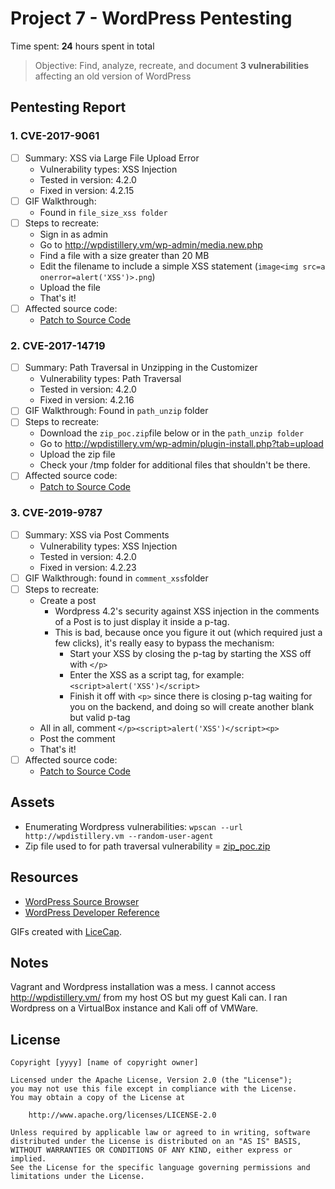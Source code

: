 # Project 7 - WordPress Pentesting

Time spent: **24** hours spent in total

> Objective: Find, analyze, recreate, and document **3 vulnerabilities** affecting an old version of WordPress

## Pentesting Report

### 1. CVE-2017-9061
  - [ ] Summary: XSS via Large File Upload Error
    - Vulnerability types: XSS Injection
    - Tested in version: 4.2.0
    - Fixed in version: 4.2.15
  - [ ] GIF Walkthrough: 
    - Found in `file_size_xss folder`
  - [ ] Steps to recreate:
    - Sign in as admin
    - Go to http://wpdistillery.vm/wp-admin/media.new.php
    - Find a file with a size greater than 20 MB
    - Edit the filename to include a simple XSS statement (`image<img src=a onerror=alert('XSS')>.png`)
    - Upload the file
    - That's it!
  - [ ] Affected source code:
    - [Patch to Source Code](https://github.com/WordPress/WordPress/commit/8c7ea71edbbffca5d9766b7bea7c7f3722ffafa6)
### 2. CVE-2017-14719
  - [ ] Summary: Path Traversal in Unzipping in the Customizer
    - Vulnerability types: Path Traversal
    - Tested in version: 4.2.0
    - Fixed in version: 4.2.16
  - [ ] GIF Walkthrough: Found in `path_unzip` folder
  - [ ] Steps to recreate:
    - Download the `zip_poc.zip`file below or in the `path_unzip folder`
    - Go to http://wpdistillery.vm/wp-admin/plugin-install.php?tab=upload
    - Upload the zip file
    - Check your /tmp folder for additional files that shouldn't be there.  
  - [ ] Affected source code:
    - [Patch to Source Code](https://core.trac.wordpress.org/changeset/41457)
### 3. CVE-2019-9787
  - [ ] Summary: XSS via Post Comments
    - Vulnerability types: XSS Injection
    - Tested in version: 4.2.0
    - Fixed in version: 4.2.23
  - [ ] GIF Walkthrough: found in `comment_xss`folder
  - [ ] Steps to recreate: 
    - Create a post
      - Wordpress 4.2's security against XSS injection in the comments of a Post is to just display it inside a p-tag. 
      - This is bad, because once you figure it out (which required just a few clicks), it's really easy to bypass the mechanism:
        - Start your XSS by closing the p-tag by starting the XSS off with `</p>`
        - Enter the XSS as a script tag, for example: `<script>alert('XSS')</script>`
        - Finish it off with `<p>` since there is closing p-tag waiting for you on the backend, and doing so will create another blank but valid p-tag
    - All in all, comment `</p><script>alert('XSS')</script><p>`
    - Post the comment
    - That's it!
  - [ ] Affected source code:
    - [Patch to Source Code](https://github.com/WordPress/WordPress/commit/0292de60ec78c5a44956765189403654fe4d080b)

## Assets
- Enumerating Wordpress vulnerabilities: `wpscan --url http://wpdistillery.vm --random-user-agent` 
- Zip file used to for path traversal vulnerability = [zip_poc.zip](http://github.com/Gurv33r/codepath_wordpress_assignment/path_unzip/zip_poc.zip)
## Resources

- [WordPress Source Browser](https://core.trac.wordpress.org/browser/)
- [WordPress Developer Reference](https://developer.wordpress.org/reference/)

GIFs created with [LiceCap](http://www.cockos.com/licecap/).

## Notes

Vagrant and Wordpress installation was a mess. I cannot access http://wpdistillery.vm/ from my host OS but my guest Kali can. I ran Wordpress on a VirtualBox instance and Kali off of VMWare.

## License

    Copyright [yyyy] [name of copyright owner]

    Licensed under the Apache License, Version 2.0 (the "License");
    you may not use this file except in compliance with the License.
    You may obtain a copy of the License at

        http://www.apache.org/licenses/LICENSE-2.0

    Unless required by applicable law or agreed to in writing, software
    distributed under the License is distributed on an "AS IS" BASIS,
    WITHOUT WARRANTIES OR CONDITIONS OF ANY KIND, either express or implied.
    See the License for the specific language governing permissions and
    limitations under the License.
